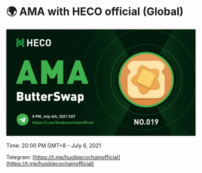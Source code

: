 # 🌍 AMA with HECO official \(Global\)

![](../../.gitbook/assets/ama_heco.jpg)

Time: 20:00 PM GMT+8 - July 6, 2021

Telegram: [https://t.me/huobiecochainofficial](https://t.me/huobiecochainofficial)

